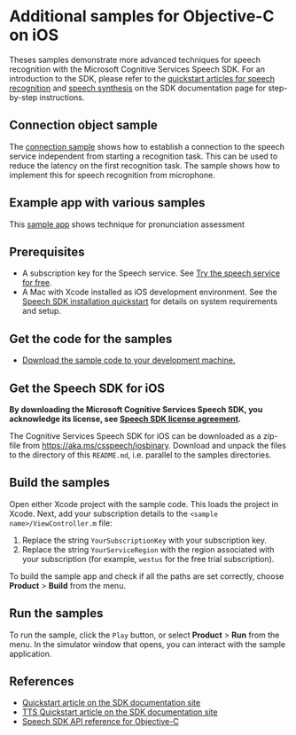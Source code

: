 # Additional samples for Objective-C on iOS

Theses samples demonstrate more advanced techniques for speech recognition with the Microsoft Cognitive Services Speech SDK.
For an introduction to the SDK, please refer to the [quickstart articles for speech recognition](https://docs.microsoft.com/azure/cognitive-services/speech-service/quickstart-objectivec-ios) and [speech synthesis](https://docs.microsoft.com/azure/cognitive-services/speech-service/quickstart-text-to-speech-objectivec-ios) on the SDK documentation page for step-by-step instructions.

## Connection object sample

The [connection sample](./connection-sample) shows how to establish a connection to the speech service independent from starting a recognition task.
This can be used to reduce the latency on the first recognition task.
The sample shows how to implement this for speech recognition from microphone.

## Example app with various samples

This [sample app](./language-learning) shows technique for pronunciation assessment

## Prerequisites

- A subscription key for the Speech service. See [Try the speech service for free](https://docs.microsoft.com/azure/cognitive-services/speech-service/get-started).
- A Mac with Xcode installed as iOS development environment. See the [Speech SDK installation quickstart](https://learn.microsoft.com/azure/ai-services/speech-service/quickstarts/setup-platform?pivots=programming-language-objectivec) for details on system requirements and setup.

## Get the code for the samples

- [Download the sample code to your development machine.](/README.md#get-the-samples)

## Get the Speech SDK for iOS

**By downloading the Microsoft Cognitive Services Speech SDK, you acknowledge its license, see [Speech SDK license agreement](https://aka.ms/csspeech/license).**

The Cognitive Services Speech SDK for iOS can be downloaded as a zip-file from https://aka.ms/csspeech/iosbinary. Download and unpack the files to the directory of this `README.md`, i.e. parallel to the samples directories.

## Build the samples

Open either Xcode project with the sample code.
This loads the project in Xcode.
Next, add your subscription details to the `<sample name>/ViewController.m` file:

1. Replace the string `YourSubscriptionKey` with your subscription key.
2. Replace the string `YourServiceRegion` with the region associated with your subscription (for example, `westus` for the free trial subscription).

To build the sample app and check if all the paths are set correctly, choose **Product** > **Build** from the menu.

## Run the samples

To run the sample, click the `Play` button, or select **Product** > **Run** from the menu.
In the simulator window that opens, you can interact with the sample application.

## References

- [Quickstart article on the SDK documentation site](https://docs.microsoft.com/azure/cognitive-services/speech-service/quickstart-objectivec-ios)
- [TTS Quickstart article on the SDK documentation site](https://docs.microsoft.com/azure/cognitive-services/speech-service/quickstart-text-to-speech-objectivec-ios)
- [Speech SDK API reference for Objective-C](https://aka.ms/csspeech/objectivecref)
